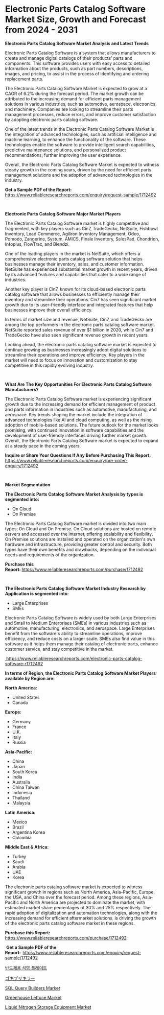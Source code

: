 <p><h1>Electronic Parts Catalog Software Market Size, Growth and Forecast from 2024 - 2031</h1></p><p><strong>Electronic Parts Catalog Software Market Analysis and Latest Trends</strong></p>
<p><p>Electronic Parts Catalog Software is a system that allows manufacturers to create and manage digital catalogs of their products' parts and components. This software provides users with easy access to detailed information about the products, such as part numbers, descriptions, images, and pricing, to assist in the process of identifying and ordering replacement parts.</p><p>The Electronic Parts Catalog Software Market is expected to grow at a CAGR of 6.2% during the forecast period. The market growth can be attributed to the increasing demand for efficient parts management solutions in various industries, such as automotive, aerospace, electronics, and machinery. Companies are looking to streamline their parts management processes, reduce errors, and improve customer satisfaction by adopting electronic parts catalog software.</p><p>One of the latest trends in the Electronic Parts Catalog Software Market is the integration of advanced technologies, such as artificial intelligence and machine learning, to enhance the functionality of the software. These technologies enable the software to provide intelligent search capabilities, predictive maintenance solutions, and personalized product recommendations, further improving the user experience.</p><p>Overall, the Electronic Parts Catalog Software Market is expected to witness steady growth in the coming years, driven by the need for efficient parts management solutions and the adoption of advanced technologies in the industry.</p></p>
<p><strong>Get a Sample PDF of the Report:&nbsp;</strong> <a href="https://www.reliableresearchreports.com/enquiry/request-sample/1712492">https://www.reliableresearchreports.com/enquiry/request-sample/1712492</a></p>
<p>&nbsp;</p>
<p><strong>Electronic Parts Catalog Software Major Market Players</strong></p>
<p><p>The Electronic Parts Catalog Software market is highly competitive and fragmented, with key players such as Cin7, TradeGecko, NetSuite, Fishbowl Inventory, Lead Commerce, Agiliron Inventory Management, Odoo, Pomodo, Zangerine, Systum, AMICS, Finale Inventory, SalesPad, Chondrion, Infoplus, FlowTrac, and Blendzi.</p><p>One of the leading players in the market is NetSuite, which offers a comprehensive electronic parts catalog software solution that helps businesses manage their inventory, sales, and customer information. NetSuite has experienced substantial market growth in recent years, driven by its advanced features and capabilities that cater to a wide range of industries.</p><p>Another key player is Cin7, known for its cloud-based electronic parts catalog software that allows businesses to efficiently manage their inventory and streamline their operations. Cin7 has seen significant market growth due to its user-friendly interface and integrated features that help businesses improve their overall efficiency.</p><p>In terms of market size and revenue, NetSuite, Cin7, and TradeGecko are among the top performers in the electronic parts catalog software market. NetSuite reported sales revenue of over $1 billion in 2020, while Cin7 and TradeGecko have also seen significant revenue growth in recent years.</p><p>Looking ahead, the electronic parts catalog software market is expected to continue growing as businesses increasingly adopt digital solutions to streamline their operations and improve efficiency. Key players in the market will need to focus on innovation and customization to stay competitive in this rapidly evolving industry.</p></p>
<p>&nbsp;</p>
<p><strong>What Are The Key Opportunities For Electronic Parts Catalog Software Manufacturers?</strong></p>
<p><p>The Electronic Parts Catalog Software market is experiencing significant growth due to the increasing demand for efficient management of product and parts information in industries such as automotive, manufacturing, and aerospace. Key trends shaping the market include the integration of advanced technologies like AI and cloud computing, as well as the rising adoption of mobile-based solutions. The future outlook for the market looks promising, with continued innovation in software capabilities and the development of user-friendly interfaces driving further market growth. Overall, the Electronic Parts Catalog Software market is expected to expand at a steady pace in the coming years.</p></p>
<p><strong>Inquire or Share Your Questions If Any Before Purchasing This Report:</strong> <a href="https://www.reliableresearchreports.com/enquiry/pre-order-enquiry/1712492">https://www.reliableresearchreports.com/enquiry/pre-order-enquiry/1712492</a></p>
<p>&nbsp;</p>
<p><strong>Market Segmentation</strong></p>
<p><strong>The Electronic Parts Catalog Software Market Analysis by types is segmented into:</strong></p>
<p><ul><li>On Cloud</li><li>On Premise</li></ul></p>
<p><p>The Electronic Parts Catalog Software market is divided into two main types: On Cloud and On Premise. On Cloud solutions are hosted on remote servers and accessed over the internet, offering scalability and flexibility. On Premise solutions are installed and operated on the organization's own hardware and infrastructure, providing greater control and security. Both types have their own benefits and drawbacks, depending on the individual needs and requirements of the organization.</p></p>
<p><strong>Purchase this Report:&nbsp;</strong><a href="https://www.reliableresearchreports.com/purchase/1712492">https://www.reliableresearchreports.com/purchase/1712492</a></p>
<p>&nbsp;</p>
<p><strong>The Electronic Parts Catalog Software Market Industry Research by Application is segmented into:</strong></p>
<p><ul><li>Large Enterprises</li><li>SMEs</li></ul></p>
<p><p>Electronic Parts Catalog Software is widely used by both Large Enterprises and Small to Medium Enterprises (SMEs) in various industries such as automotive, manufacturing, electronics, and aerospace. Large Enterprises benefit from the software's ability to streamline operations, improve efficiency, and reduce costs on a larger scale. SMEs also find value in this software as it helps them manage their catalog of electronic parts, enhance customer service, and stay competitive in the market.</p></p>
<p><a href="https://www.reliableresearchreports.com/electronic-parts-catalog-software-r1712492">&nbsp;https://www.reliableresearchreports.com/electronic-parts-catalog-software-r1712492</a></p>
<p><strong>In terms of Region, the Electronic Parts Catalog Software Market Players available by Region are:</strong></p>
<p>
    <p> <strong> North America: </strong>
        <ul>
            <li>United States</li>
            <li>Canada</li>
        </ul>
        </p> 
    <p> <strong> Europe: </strong>
        <ul>
            <li>Germany</li>
            <li>France</li>
            <li>U.K.</li>
            <li>Italy</li>
            <li>Russia</li>
        </ul>
        </p> 
    <p> <strong> Asia-Pacific: </strong>
        <ul>
            <li>China</li>
            <li>Japan</li>
            <li>South Korea</li>
            <li>India</li>
            <li>Australia</li>
            <li>China Taiwan</li>
            <li>Indonesia</li>
            <li>Thailand</li>
            <li>Malaysia</li>
        </ul>
        </p> 
    <p> <strong> Latin America: </strong>
        <ul>
            <li>Mexico</li>
            <li>Brazil</li>
            <li>Argentina Korea</li>
            <li>Colombia</li>
        </ul>
        </p> 
    <p> <strong> Middle East & Africa: </strong>
        <ul>
            <li>Turkey</li>
            <li>Saudi</li>
            <li>Arabia</li>
            <li>UAE</li>
            <li>Korea</li>
        </ul>
    </p>
    </p>
<p><p>The electronic parts catalog software market is expected to witness significant growth in regions such as North America, Asia-Pacific, Europe, the USA, and China over the forecast period. Among these regions, Asia-Pacific and North America are projected to dominate the market, with estimated market share percentages of 30% and 25% respectively. The rapid adoption of digitalization and automation technologies, along with the increasing demand for efficient aftermarket solutions, is driving the growth of the electronic parts catalog software market in these regions.</p></p>
<p><strong>Purchase this Report: </strong><a href="https://www.reliableresearchreports.com/purchase/1712492">https://www.reliableresearchreports.com/purchase/1712492</a></p>
<p>&nbsp;<strong>Get a Sample PDF of the Report:&nbsp;&nbsp;</strong><a href="https://www.reliableresearchreports.com/enquiry/request-sample/1712492">https://www.reliableresearchreports.com/enquiry/request-sample/1712492</a></p>
<p><strong></strong></p>
<p><p><a href="https://github.com/rahat-gis/Market-Research-Report-List-1/blob/main/9454809110537.md">반도체용 석영 플레이트</a></p><p><a href="https://github.com/JanickJohns/Market-Research-Report-List-1/blob/main/5429799127333.md">ゴキブリキラー</a></p><p><a href="https://github.com/irfadac/Market-Research-Report-List-3/blob/main/sql-query-builders-market.md">SQL Query Builders Market</a></p><p><a href="https://issuu.com/reportprime-2/docs/greenhouse-lettuce-market-size-2030.pptx">Greenhouse Lettuce Market</a></p><p><a href="https://github.com/ashepherd82/Market-Research-Report-List-4/blob/main/liquid-nitrogen-storage-equipment-market.md">Liquid Nitrogen Storage Equipment Market</a></p></p>